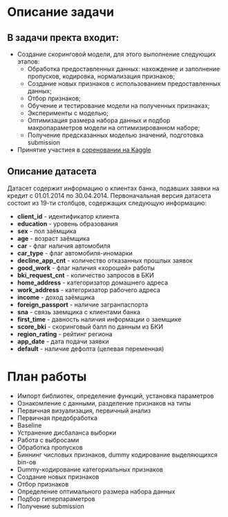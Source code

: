 # Описание задачи
## В задачи пректа входит:
- Создание скоринговой модели, для этого выполнение следующих этапов:
    - Обработка предоставленных данных: нахождение и заполнение пропусков, кодировка, нормализация признаков;
    - Создание новых признаков с использованием предоставленных данных;
    - Отбор признаков;
    - Обучение и тестирование модели на полученных признаках;
    - Эксперименты с моделью;
    - Оптимизация размера набора данных и подбор макропараметров модели на оптимизированном наборе;
    - Получение предсказанных моделью значений, подготовка submission
- Принятие участиея в [сореновании на Kaggle](https://www.kaggle.com/c/sf-scoring)  

## Описание датасета
Датасет содержит информацию о клиентах банка, подавших заявки на кредит с 01.01.2014 по 30.04.2014. Первоначальная 
версия датасета состоит из 19-ти столбцов, содержащих следующую информацию:
- **client_id** - идентификатор клиента
- **education** - уровень образования
- **sex** - пол заёмщика
- **age** - возраст заёмщика
- **car** - флаг наличия автомобиля
- **car_type**	- флаг автомобиля-иномарки
- **decline_app_cnt** - количество отказанных прошлых заявок
- **good_work** - флаг наличия «хорошей» работы
- **bki_request_cnt** - количество запросов в БКИ
- **home_address** - категоризатор домашнего адреса
- **work_address** - категоризатор рабочего адреса
- **income** - доход заёмщика
- **foreign_passport** - наличие загранпаспорта
- **sna** - связь заемщика с клиентами банка
- **first_time** - давность наличия информации о заемщике
- **score_bki** - скоринговый балл по данным из БКИ
- **region_rating** - рейтинг региона
- **app_date** - дата подачи заявки
- **default** - наличие дефолта (целевая переменная)

# План работы
- Импорт библиотек, определение функций, установка параметров
- Ознакомление с данными, разделение признаков на типы 
- Первичная визуализация, первичный анализ
- Первичная предобработка
- Baseline
- Устранение дисбаланса выборки
- Работа с  выбросами
- Обработка пропусков
- Биннинг числовых признаков, dummy кодирование выделяющихся bin-ов
- Dummy-кодирование категориальных признаков
- Создание новых признаков
- Отбор признаков
- Определение оптимального размера набора данных
- Подбор гиперпараметров
- Получение submission


